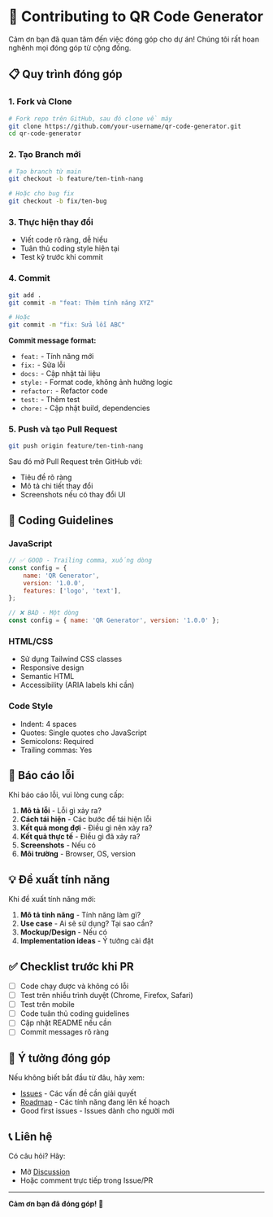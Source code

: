# 🤝 Contributing to QR Code Generator

Cảm ơn bạn đã quan tâm đến việc đóng góp cho dự án! Chúng tôi rất hoan nghênh mọi đóng góp từ cộng đồng.

## 📋 Quy trình đóng góp

### 1. Fork và Clone

```bash
# Fork repo trên GitHub, sau đó clone về máy
git clone https://github.com/your-username/qr-code-generator.git
cd qr-code-generator
```

### 2. Tạo Branch mới

```bash
# Tạo branch từ main
git checkout -b feature/ten-tinh-nang

# Hoặc cho bug fix
git checkout -b fix/ten-bug
```

### 3. Thực hiện thay đổi

- Viết code rõ ràng, dễ hiểu
- Tuân thủ coding style hiện tại
- Test kỹ trước khi commit

### 4. Commit

```bash
git add .
git commit -m "feat: Thêm tính năng XYZ"

# Hoặc
git commit -m "fix: Sửa lỗi ABC"
```

**Commit message format:**
- `feat:` - Tính năng mới
- `fix:` - Sửa lỗi
- `docs:` - Cập nhật tài liệu
- `style:` - Format code, không ảnh hưởng logic
- `refactor:` - Refactor code
- `test:` - Thêm test
- `chore:` - Cập nhật build, dependencies

### 5. Push và tạo Pull Request

```bash
git push origin feature/ten-tinh-nang
```

Sau đó mở Pull Request trên GitHub với:
- Tiêu đề rõ ràng
- Mô tả chi tiết thay đổi
- Screenshots nếu có thay đổi UI

## 📝 Coding Guidelines

### JavaScript

```javascript
// ✅ GOOD - Trailing comma, xuống dòng
const config = {
    name: 'QR Generator',
    version: '1.0.0',
    features: ['logo', 'text'],
};

// ❌ BAD - Một dòng
const config = { name: 'QR Generator', version: '1.0.0' };
```

### HTML/CSS

- Sử dụng Tailwind CSS classes
- Responsive design
- Semantic HTML
- Accessibility (ARIA labels khi cần)

### Code Style

- Indent: 4 spaces
- Quotes: Single quotes cho JavaScript
- Semicolons: Required
- Trailing commas: Yes

## 🐛 Báo cáo lỗi

Khi báo cáo lỗi, vui lòng cung cấp:

1. **Mô tả lỗi** - Lỗi gì xảy ra?
2. **Cách tái hiện** - Các bước để tái hiện lỗi
3. **Kết quả mong đợi** - Điều gì nên xảy ra?
4. **Kết quả thực tế** - Điều gì đã xảy ra?
5. **Screenshots** - Nếu có
6. **Môi trường** - Browser, OS, version

## 💡 Đề xuất tính năng

Khi đề xuất tính năng mới:

1. **Mô tả tính năng** - Tính năng làm gì?
2. **Use case** - Ai sẽ sử dụng? Tại sao cần?
3. **Mockup/Design** - Nếu có
4. **Implementation ideas** - Ý tưởng cài đặt

## ✅ Checklist trước khi PR

- [ ] Code chạy được và không có lỗi
- [ ] Test trên nhiều trình duyệt (Chrome, Firefox, Safari)
- [ ] Test trên mobile
- [ ] Code tuân thủ coding guidelines
- [ ] Cập nhật README nếu cần
- [ ] Commit messages rõ ràng

## 🎯 Ý tưởng đóng góp

Nếu không biết bắt đầu từ đâu, hãy xem:

- [Issues](https://github.com/yourusername/qr-code-generator/issues) - Các vấn đề cần giải quyết
- [Roadmap](README.md#roadmap) - Các tính năng đang lên kế hoạch
- Good first issues - Issues dành cho người mới

## 📞 Liên hệ

Có câu hỏi? Hãy:
- Mở [Discussion](https://github.com/yourusername/qr-code-generator/discussions)
- Hoặc comment trực tiếp trong Issue/PR

---

**Cảm ơn bạn đã đóng góp! 🎉**
